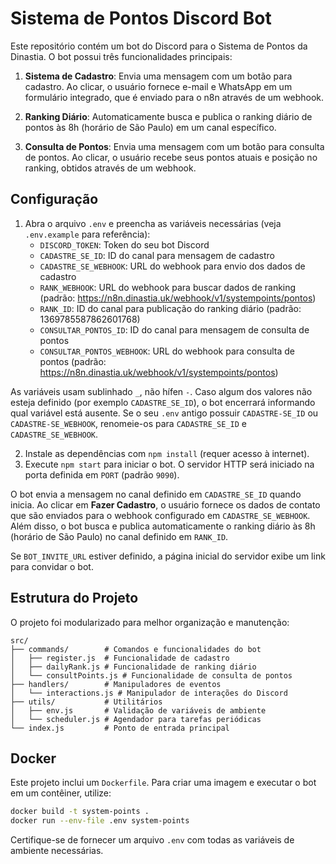 # Sistema de Pontos Discord Bot

Este repositório contém um bot do Discord para o Sistema de Pontos da Dinastia. O bot possui três funcionalidades principais:

1. **Sistema de Cadastro**: Envia uma mensagem com um botão para cadastro. Ao clicar, o usuário fornece e-mail e WhatsApp em um formulário integrado, que é enviado para o n8n através de um webhook.

2. **Ranking Diário**: Automaticamente busca e publica o ranking diário de pontos às 8h (horário de São Paulo) em um canal específico.

3. **Consulta de Pontos**: Envia uma mensagem com um botão para consulta de pontos. Ao clicar, o usuário recebe seus pontos atuais e posição no ranking, obtidos através de um webhook.

## Configuração
1. Abra o arquivo `.env` e preencha as variáveis necessárias (veja `.env.example` para referência):
   - `DISCORD_TOKEN`: Token do seu bot Discord
   - `CADASTRE_SE_ID`: ID do canal para mensagem de cadastro
   - `CADASTRE_SE_WEBHOOK`: URL do webhook para envio dos dados de cadastro
   - `RANK_WEBHOOK`: URL do webhook para buscar dados de ranking (padrão: https://n8n.dinastia.uk/webhook/v1/systempoints/pontos)
   - `RANK_ID`: ID do canal para publicação do ranking diário (padrão: 1369785587862601768)
   - `CONSULTAR_PONTOS_ID`: ID do canal para mensagem de consulta de pontos
   - `CONSULTAR_PONTOS_WEBHOOK`: URL do webhook para consulta de pontos (padrão: https://n8n.dinastia.uk/webhook/v1/systempoints/pontos)

As variáveis usam sublinhado `_`, não hífen `-`. Caso algum dos valores não
esteja definido (por exemplo `CADASTRE_SE_ID`), o bot encerrará informando
qual variável está ausente. Se o seu `.env` antigo possuir `CADASTRE-SE_ID` ou
`CADASTRE-SE_WEBHOOK`, renomeie-os para `CADASTRE_SE_ID` e
`CADASTRE_SE_WEBHOOK`.

2. Instale as dependências com `npm install` (requer acesso à internet).
3. Execute `npm start` para iniciar o bot. O servidor HTTP será iniciado na porta definida em `PORT` (padrão `9090`).

O bot envia a mensagem no canal definido em `CADASTRE_SE_ID` quando inicia. Ao clicar em **Fazer Cadastro**, o usuário fornece os dados de contato que são enviados para o webhook configurado em `CADASTRE_SE_WEBHOOK`. Além disso, o bot busca e publica automaticamente o ranking diário às 8h (horário de São Paulo) no canal definido em `RANK_ID`.

Se `BOT_INVITE_URL` estiver definido, a página inicial do servidor exibe um link para convidar o bot.

## Estrutura do Projeto

O projeto foi modularizado para melhor organização e manutenção:

```
src/
├── commands/        # Comandos e funcionalidades do bot
│   ├── register.js  # Funcionalidade de cadastro
│   ├── dailyRank.js # Funcionalidade de ranking diário
│   └── consultPoints.js # Funcionalidade de consulta de pontos
├── handlers/        # Manipuladores de eventos
│   └── interactions.js # Manipulador de interações do Discord
├── utils/           # Utilitários
│   ├── env.js       # Validação de variáveis de ambiente
│   └── scheduler.js # Agendador para tarefas periódicas
└── index.js         # Ponto de entrada principal
```

## Docker

Este projeto inclui um `Dockerfile`. Para criar uma imagem e executar o bot
em um contêiner, utilize:

```bash
docker build -t system-points .
docker run --env-file .env system-points
```

Certifique-se de fornecer um arquivo `.env` com todas as variáveis de
ambiente necessárias.

